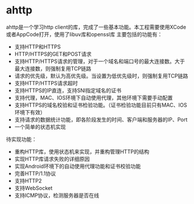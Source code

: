 # ahttp
ahttp是一个学习http client的库，完成了一些基本功能。本工程需要使用XCode或者AppCode打开，使用了libuv库和openssl库
主要包括的功能有：

- 支持HTTP和HTTPS
- HTTP/HTTPS的GET和POST请求
- 支持HTTP/HTTPS请求的管理，对于一个域名和端口号的最大连接数。大于最大连接数，则强制复用TCP链路
- 请求的优先级，默认为高优先级。当设置为低优先级时，则强制复用TCP链路
- 支持HTTP/HTTPS请求超时
- 支持HTTPS的IP直连，支持SNI指定域名的证书
- 支持代理，MAC、IOS环境下自动使用代理，其他环境下需要手动配置
- 支持HTTPS的域名校验和证书检验功能。（证书检验功能目前只有MAC、IOS环境下有效）
- 支持请求的数据统计功能，即各阶段发生的时间、客户端和服务器的IP、Port
- 一个简单的状态机实现

待实现功能：
- 重构HTTP库，使用状态机来实现，并重构管理HTTP的结构
- 实现HTTP库请求失败的详细原因
- 实现Android环境下的自动使用代理功能和证书校验功能
- 完善HTTP/1.1协议
- 支持HTTP2
- 支持WebSocket
- 支持ICMP协议，检测服务器是否在线

